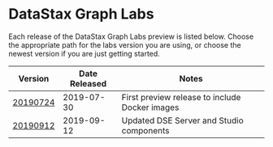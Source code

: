 # DataStax Graph Labs

Each release of the DataStax Graph Labs preview is listed below.
Choose the appropriate path for the labs version you are using, or
choose the newest version if you are just getting started.

| Version | Date Released | Notes |
| ------- | ------------- | ----- |
| [20190724](./20190724) | 2019-07-30 | First preview release to include Docker images |
| [20190912](./20190912) | 2019-09-12 | Updated DSE Server and Studio components |
